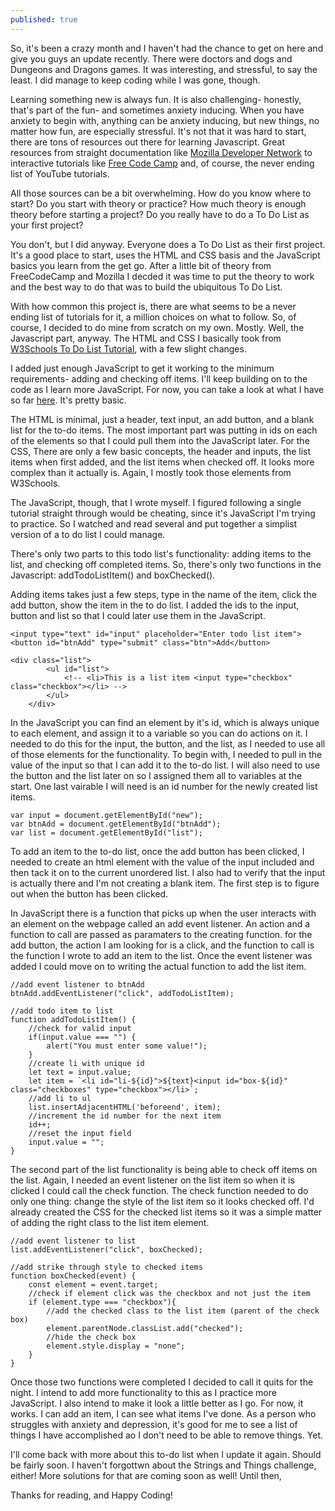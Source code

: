 ```yaml
---
published: true
---
```

So, it's been a crazy month and I haven't had the chance to get on here and give you guys an update recently. There were doctors and dogs and Dungeons and Dragons games. It was interesting, and stressful, to say the least. I did manage to keep coding while I was gone, though.

<!-- more -->

Learning something new is always fun. It is also challenging- honestly, that's part of the fun- and sometimes anxiety inducing. When you have anxiety to begin with, anything can be anxiety inducing, but new things, no matter how fun, are especially stressful. It's not that it was hard to start, there are tons of resources out there for learning Javascript. Great resources from straight documentation like [Mozilla Developer Network](https://developer.mozilla.org/en-US/docs/Web/JavaScript) to interactive tutorials like [Free Code Camp](https://www.freecodecamp.org/) and, of course, the never ending list of YouTube tutorials. 

All those sources can be a bit overwhelming. How do you know where to start? Do you start with theory or practice? How much theory is enough theory before starting a project? Do you really have to do a To Do List as your first project?

You don't, but I did anyway. Everyone does a To Do List as their first project. It's a good place to start, uses the HTML and CSS basis and the JavaScript basics you learn from the get go. After a little bit of theory from FreeCodeCamp and Mozilla I decded it was time to put the theory to work and the best way to do that was to build the ubiquitous To Do List. 

With how common this project is, there are what seems to be a never ending list of tutorials for it, a million choices on what to follow. So, of course, I decided to do mine from scratch on my own. Mostly. Well, the Javascript part, anyway. The HTML and CSS I basically took from [W3Schools To Do List Tutorial](https://www.w3schools.com/howto/howto_js_todolist.asp), with a few slight changes. 

I added just enough JavaScript to get it working to the minimum requirements- adding and checking off items. I'll keep building on to the code as I learn more JavaScript. For now, you can take a look at what I have so far [here](https://codepen.io/sjcswank/pen/YMZbLP). It's pretty basic.

The HTML is minimal, just a header, text input, an add button, and a blank list for the to-do items. The most important part was putting in ids on each of the elements so that I could pull them into the JavaScript later. For the CSS, There are only a few basic concepts, the header and inputs, the list items when first added, and the list items when checked off. It looks more complex than it actually is. Again, I mostly took those elements from W3Schools.

The JavaScript, though, that I wrote myself. I figured following a single tutorial straight through would be cheating, since it's JavaScript I'm trying to practice. So I watched and read several and put together a simplist version of a to do list I could manage. 

There's only two parts to this todo list's functionality: adding items to the list, and checking off completed items. So, there's only two functions in the Javascript: addTodoListItem() and boxChecked().

Adding items takes just a few steps, type in the name of the item, click the add button, show the item in the to do list. I added the ids to the input, button and list so that I could later use them in the JavaScript.
	
    <input type="text" id="input" placeholder="Enter todo list item">
    <button id="btnAdd" type="submit" class="btn">Add</button>
    
    <div class="list">
			<ul id="list">
				<!-- <li>This is a list item <input type="checkbox" class="checkbox"></li> -->
			</ul>
		</div>
    
In the JavaScript you can find an element by it's id, which is always unique to each element, and assign it to a variable so you can do actions on it. I needed to do this for the input, the button, and the list, as I needed to use all of those elements for the functionality. To begin with, I needed to pull in the value of the input so that I can add it to the to-do list. I will also need to use the button and the list later on so I assigned them all to variables at the start. One last vairable I will need is an id number for the newly created list items. 
	
    var input = document.getElementById("new");
	var btnAdd = document.getElementById("btnAdd");
	var list = document.getElementById("list");
    
To add an item to the to-do list, once the add button has been clicked, I needed to create an html element with the value of the input included and then tack it on to the current unordered list. I also had to verify that the input is actually there and I'm not creating a blank item. The first step is to figure out when the button has been clicked.

In JavaScript there is a function that picks up when the user interacts with an element on the webpage called an add event listener. An action and a function to call are passed as paramaters to the creating function. for the add button, the action I am looking for is a click, and the function to call is the function I wrote to add an item to the list. Once the event listener was added I could move on to writing the actual function to add the list item.
	
    //add event listener to btnAdd
	btnAdd.addEventListener("click", addTodoListItem);
    
    //add todo item to list
	function addTodoListItem() {
		//check for valid input
		if(input.value === "") {
			alert("You must enter some value!");
		}
		//create li with unique id
		let text = input.value;
		let item = `<li id="li-${id}">${text}<input id="box-${id}" class="checkboxes" type="checkbox"></li>`;
        //add li to ul
		list.insertAdjacentHTML('beforeend', item);
        //increment the id number for the next item
		id++;
        //reset the input field
		input.value = ""; 
	}
    
The second part of the list functionality is being able to check off items on the list. Again, I needed an event listener on the list item so when it is clicked I could call the check function. The check function needed to do only one thing: change the style of the list item so it looks checked off. I'd already created the CSS for the checked list items so it was a simple matter of adding the right class to the list item element.
	
    //add event listener to list
	list.addEventListener("click", boxChecked);
    
    //add strike through style to checked items
	function boxChecked(event) {
		const element = event.target;
        //check if element click was the checkbox and not just the item
		if (element.type === "checkbox"){
        	//add the checked class to the list item (parent of the check box)
			element.parentNode.classList.add("checked");
            //hide the check box
			element.style.display = "none";
		}
	}

Once those two functions were completed I decided to call it quits for the night. I intend to add more functionality to this as I practice more JavaScript. I also intend to make it look a little better as I go. For now, it works. I can add an item, I can see what items I've done. As a person who struggles with anxiety and depression, it's good for me to see a list of things I have accomplished ao I don't need to be able to remove things. Yet. 

I'll come back with more about this to-do list when I update it again. Should be fairly soon. I haven't forgottwn about the Strings and Things challenge, either! More solutions for that are coming soon as well! Until then,

Thanks for reading, and Happy Coding!
